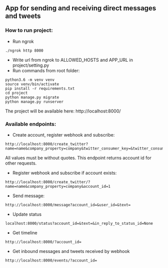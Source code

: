 ## App for sending and receiving direct messages and tweets

### How to run project:
* Run ngrok
```
./ngrok http 8000
```
* Write url from ngrok to ALLOWED_HOSTS and APP_URL in project/setting.py 
* Run commands from root folder:
```
python3.6 -m venv venv
source venv/bin/activate
pip install -r requirements.txt
cd project
python manage.py migrate
python manage.py runserver
```
The project will be available here: http://localhost:8000/

### Available endpoints:

* Create account, register webhook and subscribe:
```
http://localhost:8000/create_twitter?name=name&company_property=company&twitter_consumer_key=&twitter_consumer_secret=&twitter_access_token=&twitter_access_token_secret=&twitter_environment=
```
All values must be without quotes.
This endpoint returns account id for other requests.

* Register webhook and subscribe if account exists:
```
http://localhost:8000/create_twitter/?name=name&company_property=company&account_id=1
```

* Send message:
```
http://localhost:8000/message?account_id=&user_id=&text=
```

* Update status
```
localhost:8000/status?account_id=&text=&in_reply_to_status_id=None
```

* Get timeline
```
http://localhost:8000/?account_id=
```

* Get inbound messages and tweets received by webhook
```
http://localhost:8000/events/?account_id=
```
